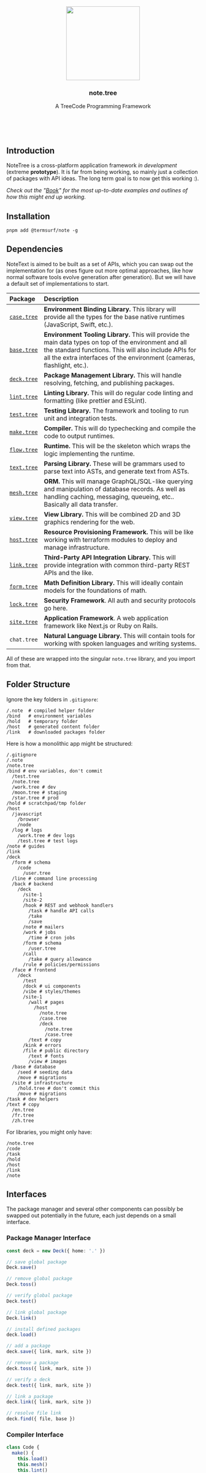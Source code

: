 <br/>
<br/>
<br/>
<br/>
<br/>
<br/>
<br/>

<p align='center'>
  <img src='https://github.com/termsurf/note.tree/blob/make/view/note.svg?raw=true' height='192'/>
</p>

<h3 align='center'>note.tree</h3>
<p align='center'>
  A TreeCode Programming Framework
</p>

<br/>
<br/>
<br/>

## Introduction

NoteTree is a cross-platform application framework _in development_
(extreme **prototype**). It is far from being working, so mainly just a
collection of packages with API ideas. The long term goal is to now get
this working :).

_Check out the
"[Book](https://github.com/termsurf/note.tree/tree/make/book)" for the
most up-to-date examples and outlines of how this might end up working._

## Installation

```
pnpm add @termsurf/note -g
```

## Dependencies

NoteText is aimed to be built as a set of APIs, which you can swap out
the implementation for (as ones figure out more optimal approaches, like
how normal software tools evolve generation after generation). But we
will have a default set of implementations to start.

| Package                                              | Description                                                                                                                                                                                                                               |
| :--------------------------------------------------- | :---------------------------------------------------------------------------------------------------------------------------------------------------------------------------------------------------------------------------------------- |
| [`case.tree`](https://github.com/termsurf/case.tree) | **Environment Binding Library.** This library will provide all the types for the base native runtimes (JavaScript, Swift, etc.).                                                                                                          |
| [`base.tree`](https://github.com/termsurf/base.tree) | **Environment Tooling Library.** This will provide the main data types on top of the environment and all the standard functions. This will also include APIs for all the extra interfaces of the environment (cameras, flashlight, etc.). |
| [`deck.tree`](https://github.com/termsurf/deck.tree) | **Package Management Library.** This will handle resolving, fetching, and publishing packages.                                                                                                                                            |
| [`lint.tree`](https://github.com/termsurf/lint.tree) | **Linting Library.** This will do regular code linting and formatting (like prettier and ESLint).                                                                                                                                         |
| [`test.tree`](https://github.com/termsurf/test.tree) | **Testing Library.** The framework and tooling to run unit and integration tests.                                                                                                                                                         |
| [`make.tree`](https://github.com/termsurf/make.tree) | **Compiler.** This will do typechecking and compile the code to output runtimes.                                                                                                                                                          |
| [`flow.tree`](https://github.com/termsurf/flow.tree) | **Runtime.** This will be the skeleton which wraps the logic implementing the runtime.                                                                                                                                                    |
| [`text.tree`](https://github.com/termsurf/text.tree) | **Parsing Library.** These will be grammars used to parse text into ASTs, and generate text from ASTs.                                                                                                                                    |
| [`mesh.tree`](https://github.com/termsurf/mesh.tree) | **ORM.** This will manage GraphQL/SQL-like querying and manipulation of database records. As well as handling caching, messaging, queueing, etc.. Basically all data transfer.                                                            |
| [`view.tree`](https://github.com/termsurf/view.tree) | **View Library.** This will be combined 2D and 3D graphics rendering for the web.                                                                                                                                                         |
| [`host.tree`](https://github.com/termsurf/host.tree) | **Resource Provisioning Framework.** This will be like working with terraform modules to deploy and manage infrastructure.                                                                                                                |
| [`link.tree`](https://github.com/termsurf/link.tree) | **Third-Party API Integration Library.** This will provide integration with common third-party REST APIs and the like.                                                                                                                    |
| [`form.tree`](https://github.com/termsurf/form.tree) | **Math Definition Library.** This will ideally contain models for the foundations of math.                                                                                                                                                |
| [`lock.tree`](https://github.com/termsurf/lock.tree) | **Security Framework**. All auth and security protocols go here.                                                                                                                                                                          |
| [`site.tree`](https://github.com/termsurf/site.tree) | **Application Framework**. A web application framework like Next.js or Ruby on Rails.                                                                                                                                                     |
| `chat.tree`                                          | **Natural Language Library.** This will contain tools for working with spoken languages and writing systems.                                                                                                                              |

All of these are wrapped into the singular `note.tree` library, and you
import from that.

## Folder Structure

Ignore the key folders in `.gitignore`:

```.gitignore
/.note  # compiled helper folder
/bind   # environment variables
/hold   # temporary folder
/host   # generated content folder
/link   # downloaded packages folder
```

Here is how a monolithic app might be structured:

```
/.gitignore
/.note
/note.tree
/bind # env variables, don't commit
  /test.tree
  /note.tree
  /work.tree # dev
  /moon.tree # staging
  /star.tree # prod
/hold # scratchpad/tmp folder
/host
  /javascript
    /browser
    /node
  /log # logs
    /work.tree # dev logs
    /test.tree # test logs
/note # guides
/link
/deck
  /form # schema
    /code
      /user.tree
  /line # command line processing
  /back # backend
    /deck
      /site-1
      /site-2
      /hook # REST and webhook handlers
        /task # handle API calls
        /take
        /save
      /note # mailers
      /work # jobs
        /time # cron jobs
      /form # schema
        /user.tree
      /call
        /take # query allowance
      /rule # policies/permissions
  /face # frontend
    /deck
      /test
      /dock # ui components
      /vibe # styles/themes
      /site-1
        /wall # pages
          /host
            /note.tree
            /case.tree
            /deck
              /note.tree
              /case.tree
        /text # copy
      /kink # errors
      /file # public directory
        /text # fonts
        /view # images
  /base # database
    /seed # seeding data
    /move # migrations
  /site # infrastructure
    /hold.tree # don't commit this
    /move # migrations
/task # dev helpers
/text # copy
  /en.tree
  /fr.tree
  /zh.tree
```

For libraries, you might only have:

```
/note.tree
/code
/task
/hold
/host
/link
/note
```

## Interfaces

The package manager and several other components can possibly be swapped
out potentially in the future, each just depends on a small interface.

### Package Manager Interface

```ts
const deck = new Deck({ home: '.' })

// save global package
Deck.save()

// remove global package
Deck.toss()

// verify global package
Deck.test()

// link global package
Deck.link()

// install defined packages
deck.load()

// add a package
deck.save({ link, mark, site })

// remove a package
deck.toss({ link, mark, site })

// verify a deck
deck.test({ link, mark, site })

// link a package
deck.link({ link, mark, site })

// resolve file link
deck.find({ file, base })
```

### Compiler Interface

```ts
class Code {
  make() {
    this.load()
    this.mesh()
    this.lint()
    this.tree()
    this.text()
    this.bind()
  }

  bind() {
    code.on('file', code.make)
  }

  // load from the entrypoint of the project
  load() {}

  // do type-checking, variable resolution, optimizations, etc..
  mesh() {}

  // do linting and fix up code
  lint() {}

  // make output AST in target language
  make() {}

  // write the AST to string
  text() {}
}
```

### Output Generator Interface

```ts
const host = new Host({ code })

const ts = host.make({ form: 'typescript' })
const rust = host.make({ form: 'rust' })
```

The output is typed as a standard AST in each language.

## TODO

- parse mine/mind files (mint)
  - parse tree-role file types
  - parse chat-talk-link tree
  - convert into json

## License

Copyright 2021-2024 <a href='https://term.surf'>TermSurf</a>

Licensed under the Apache License, Version 2.0 (the "License"); you may
not use this file except in compliance with the License. You may obtain
a copy of the License at

    http://www.apache.org/licenses/LICENSE-2.0

Unless required by applicable law or agreed to in writing, software
distributed under the License is distributed on an "AS IS" BASIS,
WITHOUT WARRANTIES OR CONDITIONS OF ANY KIND, either express or implied.
See the License for the specific language governing permissions and
limitations under the License.

## TermSurf

This is being developed by the folks at [TermSurf](https://term.surf), a
California-based project for helping humanity master information and
computation. Find us on [Twitter](https://twitter.com/termsurf),
[LinkedIn](https://www.linkedin.com/company/termsurf), and
[Facebook](https://www.facebook.com/termsurf). Check out our other
[GitHub projects](https://github.com/termsurf) as well!
